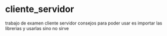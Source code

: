 # cliente_servidor
trabajo de examen cliente servidor
consejos para poder usar  es importar las librerias  y usarlas sino no sirve
